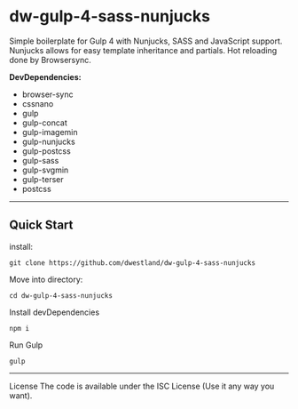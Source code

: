 # dw-gulp-4-sass-nunjucks

Simple boilerplate for Gulp 4 with Nunjucks, SASS and JavaScript support. Nunjucks allows for easy template inheritance and partials. Hot reloading done by Browsersync.

**DevDependencies:**
- browser-sync
- cssnano
- gulp
- gulp-concat
- gulp-imagemin
- gulp-nunjucks
- gulp-postcss
- gulp-sass
- gulp-svgmin
- gulp-terser
- postcss
---
## Quick Start
install:
```
git clone https://github.com/dwestland/dw-gulp-4-sass-nunjucks
```
Move into directory:
```
cd dw-gulp-4-sass-nunjucks
```
Install devDependencies
```
npm i
```
Run Gulp
```
gulp
```
---
License
The code is available under the ISC License (Use it any way you want).
